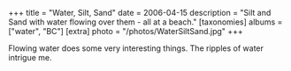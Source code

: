 +++
title = "Water, Silt, Sand"
date = 2006-04-15
description = "Silt and Sand with water flowing over them - all at a beach."
[taxonomies]
albums = ["water", "BC"]
[extra]
photo = "/photos/WaterSiltSand.jpg"
+++

Flowing water does some very interesting things. The ripples of water intrigue me.
